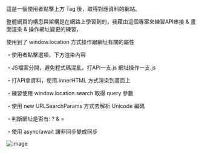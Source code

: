 這是一個使用者點擊上方 Tag 後，取得對應資料的網站。

整體網頁的構思與架構是在網路上學習到的，我藉由這個專案來練習API串接 & 畫面渲染 & 操作網址變更的練習，

使用到了 window.location 方式操作跟網址有關的屬性

・使用者點擊選項，下方渲染內容

・JS檔案分開，避免程式碼混亂，打API一支.js 網址操作一支.js

・打API拿資料，使用.innerHTML 方式渲染到畫面上

・練習使用 window.location.search 取得 query 參數

・使用 new URLSearchParams 方式去解析 Unicode 編碼

・判斷網址是否有: ? & =

・使用 async/await 讓非同步變成同步

![image](https://github.com/user-attachments/assets/d35c6de8-10a1-40be-9bed-13231992c02b)
